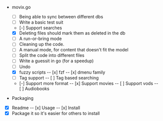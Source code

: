* movix.go 
  - [ ] Being able to sync between different dbs
  - [ ] Write a basic test suit
  - [-] Support searches
  - [x] Deleting files should mark them as deleted in the db
  - [ ] A run-or-bring mode
  - [ ] Cleaning up the code.
  - [ ] A manual mode, for content that doesn't fit the model
  - [ ] Split the code into different files
  - [ ] Write a guessit in go (for a speedup)
  - [ ] Undo
  - [x] fuzzy scripts
  -- [x] fzf
  -- [x] dmenu family
  - [ ] Tag support
  -- [ ] Tag based searching
  - [-] Support more format
  -- [x] Support movies
  -- [ ] Support vods
  -- [ ] Audiobooks

* Packaging
- [x] Readme
-- [x] Usage
-- [x] Install
- [x] Package it so it's easier for others to install
